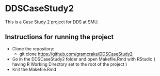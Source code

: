 # DDSCaseStudy2

This is a Case Study 2 project for DDS at SMU. 

## Instructions for running the project
* Clone the repository:<br>
  * git clone https://github.com/gramcraka/DDSCaseStudy2
* Go in the DDSCaseStudy2 folder and open Makefile.Rmd with RStudio ( having R Working Directory set to the root of the project )
* Knit the Makefile.Rmd 

